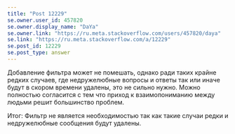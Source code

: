 ```yaml
---
title: "Post 12229"
se.owner.user_id: 457820
se.owner.display_name: "DaYa"
se.owner.link: "https://ru.meta.stackoverflow.com/users/457820/daya"
se.link: "https://ru.meta.stackoverflow.com/a/12229"
se.post_id: 12229
se.post_type: answer
---
```

<p>Добавление фильтра может не помешать, однако ради таких крайне редких случаев, где недружелюбные вопросы и ответы так или иначе будут в скором времени удалены, это не сильно нужно. Можно полностью согласится с тем что приход к взаимопониманию между людьми решит большинство проблем.</p>
<p>Итог: Фильтр не является необходимостью так как такие случаи редки и недружелюбные сообщения будут удалены.</p>

